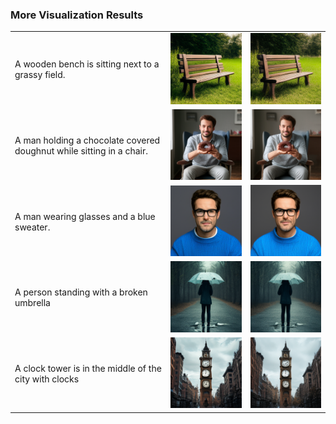 ### More Visualization Results


<table>
  <tbody>
    <tr>
      <td>A wooden bench is sitting next to a grassy field.</td>
      <td><img src="original/000003_AWoodenBenchIsSittingNextToAGrassyField.png" width="256"/></td>
      <td><img src="ours/000003_AWoodenBenchIsSittingNextToAGrassyField.png" width="256"/></td>
    </tr>
    <tr>
      <td>A man holding a chocolate covered doughnut while sitting in a chair.</td>
      <td><img src="original/000005_AManHoldingAChocolateCoveredDoughnutWhil.png" width="256"/></td>
      <td><img src="ours/000005_AManHoldingAChocolateCoveredDoughnutWhil.png" width="256"/></td>
    </tr>
    <tr>
      <td>A man wearing glasses and a blue sweater.</td>
      <td><img src="original/000011_AManWearingGlassesAndABlueSweater.png" width="256"/></td>
      <td><img src="ours/000011_AManWearingGlassesAndABlueSweater.png" width="256"/></td>
    </tr>
    <tr>
      <td>A person standing with a broken umbrella</td>
      <td><img src="original/000034_APersonStandingWithABrokenUmbrella.png" width="256"/></td>
      <td><img src="ours/000034_APersonStandingWithABrokenUmbrella.png" width="256"/></td>
    </tr>
    <tr>
      <td>A clock tower is in the middle of the city with clocks</td>
      <td><img src="original/000037_AClockTowerIsInTheMiddleOfTheCityWithClo.png" width="256"/></td>
      <td><img src="ours/000037_AClockTowerIsInTheMiddleOfTheCityWithClo.png" width="256"/></td>
    </tr>
  </tbody>
</table>
